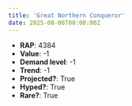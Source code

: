```yaml
---
title: 'Great Northern Conqueror'
date: 2025-08-06T00:00:00Z
---
```

- **RAP**: 4384
- **Value**: -1
- **Demand level**: -1
- **Trend**: -1
- **Projected?**: True
- **Hyped?**: True
- **Rare?**: True
